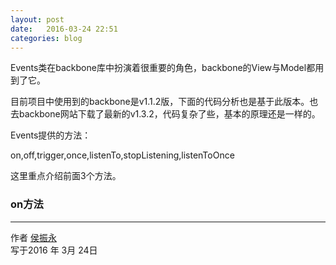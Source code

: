 ```yaml
---
layout: post
date:   2016-03-24 22:51
categories: blog
---
```


Events类在backbone库中扮演着很重要的角色，backbone的View与Model都用到了它。

目前项目中使用到的backbone是v1.1.2版，下面的代码分析也是基于此版本。也去backbone网站下载了最新的v1.3.2，代码复杂了些，基本的原理还是一样的。

Events提供的方法：

on,off,trigger,once,listenTo,stopListening,listenToOnce

这里重点介绍前面3个方法。


### on方法


------

作者 [侯振永][1]     
写于2016 年 3月 24日

[1]: https://zhenyonghou.github.io/